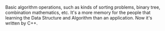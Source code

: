 Basic algorithm operations, such as kinds of sorting problems, binary tree, combination mathematics, etc. It's a more memory  for the people that learning the Data Structure and Algorithm than an application. Now it's written by C++.